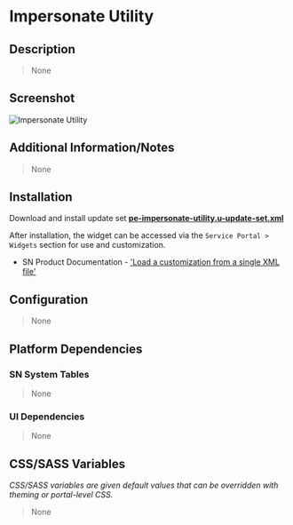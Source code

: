 # Impersonate Utility

## Description

> None

## Screenshot

![Impersonate Utility](https://raw.githubusercontent.com/platform-experience/serviceportal-widget-library/master/src/pe-impersonate-utility/images/pe-impersonate-utility.png)

## Additional Information/Notes

> None

## Installation

Download and install update set **[pe-impersonate-utility.u-update-set.xml](https://github.com/platform-experience/serviceportal-widget-library/blob/master/src/pe-impersonate-utility/pe-impersonate-utility.u-update-set.xml)**

After installation, the widget can be accessed via the `Service Portal > Widgets` section for use and customization.

* SN Product Documentation - ['Load a customization from a single XML file'](https://docs.servicenow.com/bundle/kingston-application-development/page/build/system-update-sets/task/t_SaveAnUpdateSetAsAnXMLFile.html)

## Configuration

> None

## Platform Dependencies

### SN System Tables

> None

### UI Dependencies

> None

## CSS/SASS Variables

_CSS/SASS variables are given default values that can be overridden with theming or portal-level CSS._

> None
